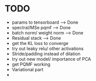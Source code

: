 # TODO

- params to tensorboard --> Done
- spectral/MSe pqmf --> Done
- batch norm/ weight norm --> Done
- Residual stack --> Done
- get the KL loss to converge
- try out leaky relu/ other activations
- Stride/padding instead of dilation 
- try out new model/ importance of PCA
- get PQMF working 
- Variational part
-